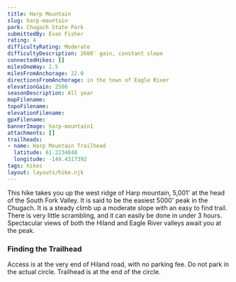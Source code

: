 ```yaml
---
title: Harp Mountain
slug: harp-mountain
park: Chugach State Park
submittedBy: Evan Fisher
rating: 4
difficultyRating: Moderate
difficultyDescription: 2600' gain, constant slope
connectedHikes: []
milesOneWay: 1.5
milesFromAnchorage: 22.0
directionsFromAnchorage: in the town of Eagle River
elevationGain: 2500
seasonDescription: All year
mapFilename: 
topoFilename: 
elevationFilename: 
gpxFilename: 
bannerImage: harp-mountain1
attachments: []
trailheads:
- name: Harp Mountain Trailhead
  latitude: 61.2234848
  longitude: -149.4317392
tags: hikes
layout: layouts/hike.njk
---
```

This hike takes you up the west ridge of Harp mountain, 5,001' at the head of the South Fork Valley. It is said to be the easiest 5000' peak in the Chugach. It is a steady climb up a moderate slope with an easy to find trail. There is very little scrambling, and it can easily be done in under 3 hours. Spectacular views of both the Hiland and Eagle River valleys await you at the peak.

### Finding the Trailhead

Access is at the very end of Hiland road, with no parking fee. Do not park in the actual circle. Trailhead is at the end of the circle.